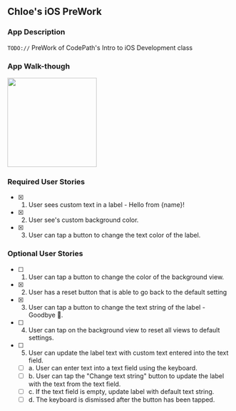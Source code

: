 ## Chloe's iOS PreWork

### App Description
`TODO://` PreWork of CodePath's Intro to iOS Development class

### App Walk-though

<img src="https://recordit.co/nDPs2HSkAj.gif" width=200><br>

### Required User Stories
- [x] 1. User sees custom text in a label - Hello from {name}!
- [x] 2. User see's custom background color.
- [x] 3. User can tap a button to change the text color of the label.

### Optional User Stories
- [ ] 1. User can tap a button to change the color of the background view.
- [x] 2. User has a reset button that is able to go back to the default setting
- [x] 3. User can tap a button to change the text string of the label - Goodbye 👋.
- [ ] 4. User can tap on the background view to reset all views to default settings.
- [ ] 5. User can update the label text with custom text entered into the text field.
   - [ ] a. User can enter text into a text field using the keyboard.
   - [ ] b. User can tap the "Change text string" button to update the label with the text from the text field.
   - [ ] c. If the text field is empty, update label with default text string.
   - [ ] d. The keyboard is dismissed after the button has been tapped.
